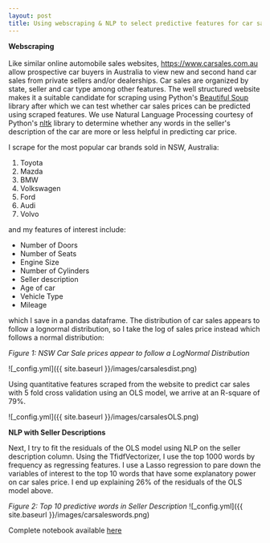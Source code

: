 ```yaml
---
layout: post
title: Using webscraping & NLP to select predictive features for car sales
---
```


**Webscraping** <br />  <br />  Like similar online automobile sales websites, <https://www.carsales.com.au> allow prospective car buyers in Australia to view new and second hand car sales from private sellers and/or dealerships. Car sales are organized by state, seller and car type among other features. The well structured website makes it a suitable candidate for scraping using Python's [Beautiful Soup](https://www.crummy.com/software/BeautifulSoup/) library after which we can test whether car sales prices can be predicted using scraped features. We use Natural Language Processing courtesy of Python's [nltk](http://www.nltk.org/) library to determine whether any words in the seller's description of the car are more or less helpful in predicting car price.

I scrape for the most popular car brands sold in NSW, Australia:

1. Toyota
2. Mazda
3. BMW
4. Volkswagen
5. Ford
6. Audi
7. Volvo

and my features of interest include:

* Number of Doors
* Number of Seats
* Engine Size
* Number of Cylinders
* Seller description
* Age of car
* Vehicle Type
* Mileage

which I save in a pandas dataframe. The distribution of car sales appears to follow a lognormal distribution, so I take the log of sales price instead which follows a normal distribution:

*Figure 1: NSW Car Sale prices appear to follow a LogNormal Distribution*

![_config.yml]({{ site.baseurl }}/images/carsalesdist.png)

Using quantitative features scraped from the website to predict car sales with 5 fold cross validation using an OLS model, we arrive at an R-square of 79%.

![_config.yml]({{ site.baseurl }}/images/carsalesOLS.png)

**NLP with Seller Descriptions**

Next, I try to fit the residuals of the OLS model using NLP on the seller description column. Using the TfidfVectorizer, I use the top 1000 words by frequency as regressing features. I use a Lasso regression to pare down the variables of interest to the top 10 words that have some explanatory power on car sales price. I end up explaining 26% of the residuals of the OLS model above.

*Figure 2: Top 10 predictive words in Seller Description*
![_config.yml]({{ site.baseurl }}/images/carsaleswords.png)


Complete notebook available [here](https://github.com/factorwonk/Portfolio/blob/master/carsales-scraper-full.ipynb)
